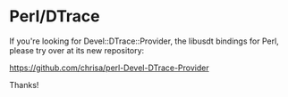 Perl/DTrace
===========

If you're looking for Devel::DTrace::Provider, the libusdt bindings
for Perl, please try over at its new repository:

  https://github.com/chrisa/perl-Devel-DTrace-Provider

Thanks!
